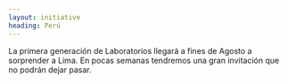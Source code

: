 ```yaml
---
layout: initiative
heading: Perú
---
```


La primera generación de Laboratorios llegará a fines de Agosto a sorprender a Lima. En pocas semanas tendremos una gran invitación que no podrán dejar pasar.